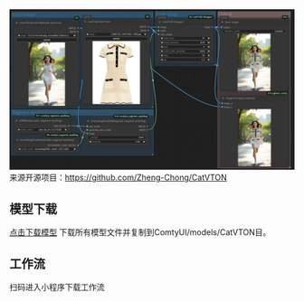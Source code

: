 <div class=""><img class="h1200" src="../../assets/imgs/换装工作流.jpg"></div>
来源开源项目：<a href="https://github.com/Zheng-Chong/CatVTON">https://github.com/Zheng-Chong/CatVTON</a>
<br/>

## 模型下载
<a href="https://drive.google.com/drive/folders/1TJNNql7UfDPVgHJuItDDjowycN5jpC5o">点击下载模型</a>
下载所有模型文件并复制到ComtyUI/models/CatVTON目。

## 工作流
扫码进入小程序下载工作流<br/>